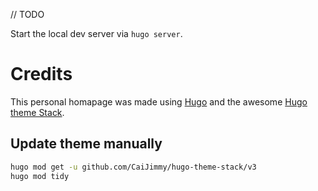 // TODO

Start the local dev server via `hugo server`.


# Credits

This personal homapage was made using [Hugo](https://gohugo.io) and the awesome [Hugo theme Stack](https://github.com/CaiJimmy/hugo-theme-stack).

## Update theme manually

```bash
hugo mod get -u github.com/CaiJimmy/hugo-theme-stack/v3
hugo mod tidy
```